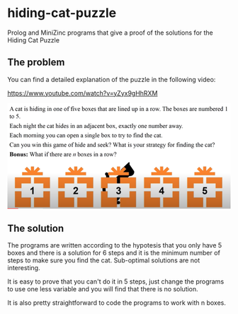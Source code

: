# hiding-cat-puzzle
Prolog and MiniZinc programs that give a proof of the solutions for the Hiding Cat Puzzle

## The problem

You can find a detailed explanation of the puzzle in the following video:

https://www.youtube.com/watch?v=yZyx9gHhRXM

![alt text](https://raw.githubusercontent.com/CiuffysHub/hiding-cat-puzzle/main/image.PNG)

## The solution

The programs are written according to the hypotesis that you only have 5 boxes and there is a solution for 6 steps and it is the minimum number of steps to make sure you find the cat. Sub-optimal solutions are not interesting.

It is easy to prove that you can't do it in 5 steps, just change the programs to use one less variable and you will find that there is no solution.

It is also pretty straightforward to code the programs to work with n boxes.
